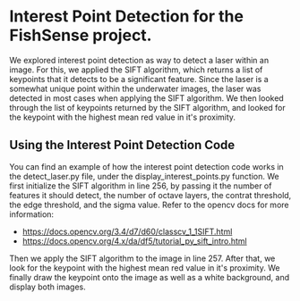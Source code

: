 # Interest Point Detection for the FishSense project.
We explored interest point detection as way to detect a laser within an image. For this, we applied the SIFT algorithm, which returns a list of keypoints that it detects to be a significant feature. Since the laser is a somewhat unique point within the underwater images, the laser was detected in most cases when applying the SIFT algorithm. We then looked through the list of keypoints returned by the SIFT algorithm, and looked for the keypoint with the highest mean red value in it's proximity. 


## Using the Interest Point Detection Code
You can find an example of how the interest point detection code works in the detect_laser.py file, under the display_interest_points.py function. 
We first initialize the SIFT algorithm in line 256, by passing it the number of features it should detect, the number of octave layers, the contrat threshold, the edge threshold, and the sigma value. Refer to the opencv docs for more information: 

- https://docs.opencv.org/3.4/d7/d60/classcv_1_1SIFT.html
- https://docs.opencv.org/4.x/da/df5/tutorial_py_sift_intro.html

Then we apply the SIFT algorithm to the image in line 257. After that, we look for the keypoint with the highest mean red value in it's proximity. We finally draw the keypoint onto the image as well as a white background, and display both images. 